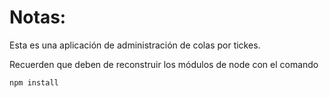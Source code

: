 # Notas:

Esta es una aplicación de administración de colas por tickes.

Recuerden que deben de reconstruir los módulos de node con el comando

```
npm install
```